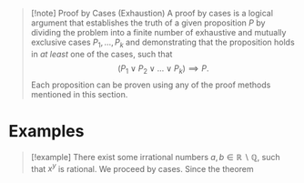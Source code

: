 >[!note] Proof by Cases (Exhaustion)
>A proof by cases is a logical argument that establishes the truth of a given proposition $P$ by dividing the problem into a finite number of exhaustive and mutually exclusive cases $P_1, \ldots, P_k$ and demonstrating that the proposition holds in *at least* one of the cases, such that
>$$(P_1 \lor P_2 \lor \ldots \lor P_k) \implies P.$$
>Each proposition can be proven using any of the proof methods mentioned in this section.

# Examples
>[!example] There exist some irrational numbers $a,b \in \mathbb{R} \backslash \mathbb{Q}$, such that $x^y$ is rational.
>We proceed by cases. Since the theorem 

